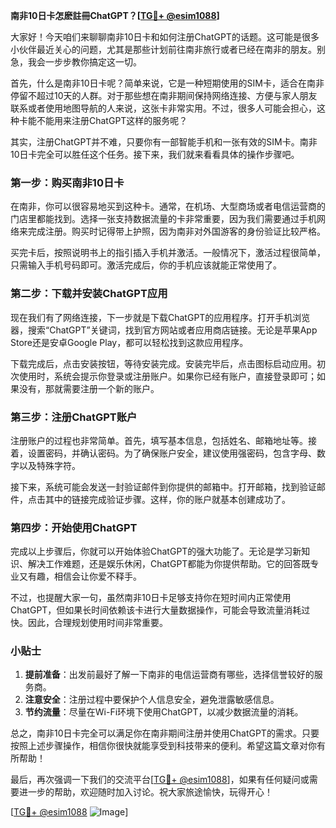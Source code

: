 **南非10日卡怎麽註冊ChatGPT？[[TG💪+ @esim1088](https://t.me/s/esim1088)]**

大家好！今天咱们来聊聊南非10日卡和如何注册ChatGPT的话题。这可能是很多小伙伴最近关心的问题，尤其是那些计划前往南非旅行或者已经在南非的朋友。别急，我会一步步教你搞定这一切。

首先，什么是南非10日卡呢？简单来说，它是一种短期使用的SIM卡，适合在南非停留不超过10天的人群。对于那些想在南非期间保持网络连接、方便与家人朋友联系或者使用地图导航的人来说，这张卡非常实用。不过，很多人可能会担心，这种卡能不能用来注册ChatGPT这样的服务呢？

其实，注册ChatGPT并不难，只要你有一部智能手机和一张有效的SIM卡。南非10日卡完全可以胜任这个任务。接下来，我们就来看看具体的操作步骤吧。

### 第一步：购买南非10日卡

在南非，你可以很容易地买到这种卡。通常，在机场、大型商场或者电信运营商的门店里都能找到。选择一张支持数据流量的卡非常重要，因为我们需要通过手机网络来完成注册。购买时记得带上护照，因为南非对外国游客的身份验证比较严格。

买完卡后，按照说明书上的指引插入手机并激活。一般情况下，激活过程很简单，只需输入手机号码即可。激活完成后，你的手机应该就能正常使用了。

### 第二步：下载并安装ChatGPT应用

现在我们有了网络连接，下一步就是下载ChatGPT的应用程序。打开手机浏览器，搜索“ChatGPT”关键词，找到官方网站或者应用商店链接。无论是苹果App Store还是安卓Google Play，都可以轻松找到这款应用程序。

下载完成后，点击安装按钮，等待安装完成。安装完毕后，点击图标启动应用。初次使用时，系统会提示你登录或注册账户。如果你已经有账户，直接登录即可；如果没有，那就需要注册一个新的账户。

### 第三步：注册ChatGPT账户

注册账户的过程也非常简单。首先，填写基本信息，包括姓名、邮箱地址等。接着，设置密码，并确认密码。为了确保账户安全，建议使用强密码，包含字母、数字以及特殊字符。

接下来，系统可能会发送一封验证邮件到你提供的邮箱中。打开邮箱，找到验证邮件，点击其中的链接完成验证步骤。这样，你的账户就基本创建成功了。

### 第四步：开始使用ChatGPT

完成以上步骤后，你就可以开始体验ChatGPT的强大功能了。无论是学习新知识、解决工作难题，还是娱乐休闲，ChatGPT都能为你提供帮助。它的回答既专业又有趣，相信会让你爱不释手。

不过，也提醒大家一句，虽然南非10日卡足够支持你在短时间内正常使用ChatGPT，但如果长时间依赖该卡进行大量数据操作，可能会导致流量消耗过快。因此，合理规划使用时间非常重要。

### 小贴士

1. **提前准备**：出发前最好了解一下南非的电信运营商有哪些，选择信誉较好的服务商。
2. **注意安全**：注册过程中要保护个人信息安全，避免泄露敏感信息。
3. **节约流量**：尽量在Wi-Fi环境下使用ChatGPT，以减少数据流量的消耗。

总之，南非10日卡完全可以满足你在南非期间注册并使用ChatGPT的需求。只要按照上述步骤操作，相信你很快就能享受到科技带来的便利。希望这篇文章对你有所帮助！

最后，再次强调一下我们的交流平台[[TG💪+ @esim1088](https://t.me/s/esim1088)]，如果有任何疑问或需要进一步的帮助，欢迎随时加入讨论。祝大家旅途愉快，玩得开心！

[[TG💪+ @esim1088](https://t.me/s/esim1088) ![Image](https://i.postimg.cc/4NQfJmqS/Snipaste-2025-05-13-00-14-12.png)]
